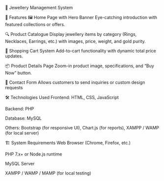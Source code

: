 💍 Jewellery Management System

📌 Features
🖼️ Home Page with Hero Banner
Eye-catching introduction with featured collections or offers.

🔍 Product Catalogue
Display jewellery items by category (Rings, Necklaces, Earrings, etc.) with images, price, weight, and gold purity.

🛒 Shopping Cart System
Add-to-cart functionality with dynamic total price updates.

📦 Product Details Page
Zoom-in product image, specifications, and “Buy Now” button.

💬 Contact Form
Allows customers to send inquiries or custom design requests

🛠️ Technologies Used
Frontend: HTML, CSS, JavaScript

Backend: PHP 

Database: MySQL 

Others: Bootstrap (for responsive UI), Chart.js (for reports), XAMPP / WAMP (for local server)

🏗️ System Requirements
Web Browser (Chrome, Firefox, etc.)

PHP 7.x+ or Node.js runtime

MySQL Server

XAMPP / WAMP / MAMP (for local testing)

